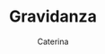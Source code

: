 ---
layout: course
permalink: /courses/parent_course_1/course_1_1
author: Caterina
parentPath: parent_course_1
activeItem: course_1_1
title: Gravidanza
description: |-
  La gravidanza rappresenta un momento unico nella vita di una famiglia.
  È un periodo di grande trasformazione a vari livelli: fisiologico, cerebrale, fisico ed emotivo.
  Il corpo della mamma si adatta per accogliere e crescere una nuova vita.
  Anche il partner si trova a fronteggiare nuove emozioni e sensazioni. 
  È importante per tutti i membri della famiglia prendersi cura di questo momento così impegnativo e coinvolgente. 
  Per questo abbiamo pensato a vari percorsi che possano davvero accompagnarvi in questo cammino lungo una vita, tra 
  cui: corsi di accompagnamento alla nascita nel quale, oltre a fornire informazioni indispensabili per affrontare 
  l’evento nascita e il percorso verso la genitorialità,  si favorisce  anche la presa di contatto con la propria 
  interiorità, con i propri limiti, le paure, ma soprattutto con la propria forza e le proprie risorse.
courseDescription: |-
  Il nostro corso preparto nasce con l’obiettivo di promuovere e favorire il benessere della famiglia nascente 
  attraverso un percorso fatto di condivisione, confronto, approfondimento e consapevolezza. Riteniamo fondamentale 
  poter condividere le proprie emozioni, aspettative, gioie e paure in un luogo protetto, dove il sentire di tutti può 
  trovare un contenitore. Confrontarci con l’Altro nel quale ritroviamo le nostre vulnerabilità, le nostre difficoltà, 
  ma anche la nostra forza e magari nuove e creative soluzioni, può essere di grande aiuto. Il nostro spazio è pensato 
  per questo, non solo un luogo in cui si acquisiscono nuove informazioni su un momento della vita spesso tanto 
  complesso quanto lontano da noi, ma anche un rifugio dove poter potenziare le proprie risorse interne, fermandosi 
  un attimo e gettando uno sguardo alla nostra interiorità, ed esterne, cercando di comprendere come poter fare rete 
  intorno a noi. Nonostante il gruppo sia di enorme sostegno, ogni storia per noi è unica e così lo è ogni singolo 
  percorso, per questo motivo riteniamo che non esistano scelte giuste o sbagliate;  ogni persona, ogni coppia, ogni 
  nucleo familiare è irripetibile e dunque ci sarà la scelta migliore per quelle persone in quel preciso momento della 
  loro vita. Le varie figure professionali coinvolte si impegneranno a informarvi nel modo più chiaro e completo 
  possibile, facendo riferimento ai dati più aggiornati presenti in letteratura, in modo da darvi gli strumenti per 
  poter fare le vostre scelte con consapevolezza e intenzionalità. Questo bagaglio di conoscenze sarà utile sia quando, 
  come nella maggior parte dei casi avviene, tutto procede in modo fisiologico, sia quando purtroppo le cose non vanno 
  esattamente come ci eravamo immaginati e dunque veniamo chiamati a far fronte a situazioni complesse e talvolta anche 
  dolorose. Qualsiasi sarà la vostra traiettoria di vita, vorremmo che il nostro spazio possa diventare per voi, come 
  lo è per noi, un porto sicuro, dove trovare la strada che maggiormente risuona con voi. Buon cammino.

---